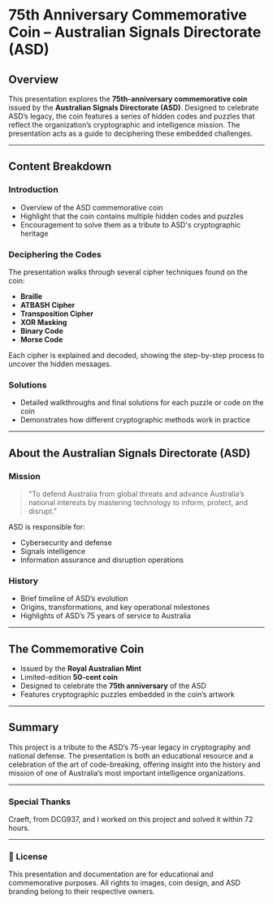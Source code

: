 # 75th Anniversary Commemorative Coin – Australian Signals Directorate (ASD)

## Overview

This presentation explores the **75th-anniversary commemorative coin** issued by the **Australian Signals Directorate (ASD)**. Designed to celebrate ASD’s legacy, the coin features a series of hidden codes and puzzles that reflect the organization’s cryptographic and intelligence mission. The presentation acts as a guide to deciphering these embedded challenges.

---

## Content Breakdown

### Introduction

- Overview of the ASD commemorative coin
- Highlight that the coin contains multiple hidden codes and puzzles
- Encouragement to solve them as a tribute to ASD's cryptographic heritage


### Deciphering the Codes

The presentation walks through several cipher techniques found on the coin:

- **Braille**
- **ATBASH Cipher**
- **Transposition Cipher**
- **XOR Masking**
- **Binary Code**
- **Morse Code**

Each cipher is explained and decoded, showing the step-by-step process to uncover the hidden messages.


### Solutions

- Detailed walkthroughs and final solutions for each puzzle or code on the coin
- Demonstrates how different cryptographic methods work in practice

---

## About the Australian Signals Directorate (ASD)

### Mission

> "To defend Australia from global threats and advance Australia’s national interests by mastering technology to inform, protect, and disrupt."

ASD is responsible for:

- Cybersecurity and defense
- Signals intelligence
- Information assurance and disruption operations

### History

- Brief timeline of ASD’s evolution
- Origins, transformations, and key operational milestones
- Highlights of ASD’s 75 years of service to Australia

---

## The Commemorative Coin

- Issued by the **Royal Australian Mint**
- Limited-edition **50-cent coin**
- Designed to celebrate the **75th anniversary** of the ASD
- Features cryptographic puzzles embedded in the coin’s artwork

---

## Summary

This project is a tribute to the ASD’s 75-year legacy in cryptography and national defense. The presentation is both an educational resource and a celebration of the art of code-breaking, offering insight into the history and mission of one of Australia’s most important intelligence organizations.

---

### Special Thanks

Craeft, from DCG937, and I worked on this project and solved it within 72 hours.

---

### 📎 License

This presentation and documentation are for educational and commemorative purposes. All rights to images, coin design, and ASD branding belong to their respective owners.

